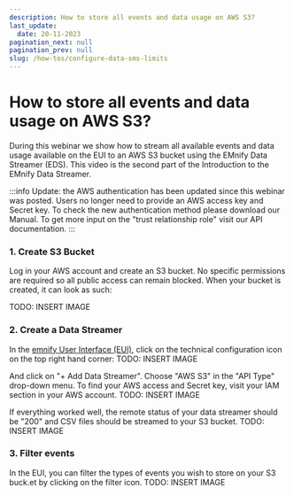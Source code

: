 ```yaml
---
description: How to store all events and data usage on AWS S3?
last_update: 
  date: 20-11-2023
pagination_next: null
pagination_prev: null
slug: /how-tos/configure-data-sms-limits
---
```


# How to store all events and data usage on AWS S3?

During this webinar we show how to stream all available events and data usage available on the EUI to an AWS S3 bucket using the EMnify Data Streamer (EDS).
This video is the second part of the Introduction to the EMnify Data Streamer.

:::info
Update: the AWS authentication has been updated since this webinar was posted. 
Users no longer need to provide an AWS access key and Secret key.
To check the new authentication method please download our Manual.
To get more input on the "trust relationship role" visit our API documentation.
:::

### 1. Create S3 Bucket
Log in your AWS account and create an S3 bucket.
No specific permissions are required so all public access can remain blocked.
When your bucket is created, it can look as such:

TODO: INSERT IMAGE


### 2. Create a Data Streamer
In the [emnify User Interface (EUI)](https://support.emnify.com/hc/en-us/sections/115000969189-emnify-platform), click on the technical configuration icon on the top right hand corner:
TODO: INSERT IMAGE

And click on "+ Add Data Streamer". Choose "AWS S3" in the "API Type" drop-down menu.
To find your AWS access and Secret key, visit your IAM section in your AWS account.
TODO: INSERT IMAGE

If everything worked well, the remote status of your data streamer should be "200" and CSV files should be streamed to your S3 bucket.
TODO: INSERT IMAGE

### 3. Filter events
In the EUI, you can filter the types of events you wish to store on your S3 buck.et by clicking on the filter icon.
TODO: INSERT IMAGE
